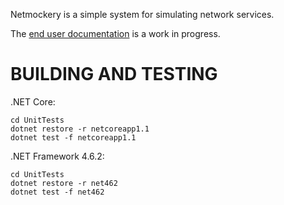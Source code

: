 Netmockery is a simple system for simulating network services.

The [end user documentation](netmockery/documentation.md) is a work in progress.


BUILDING AND TESTING
====================

.NET Core:

```
cd UnitTests
dotnet restore -r netcoreapp1.1
dotnet test -f netcoreapp1.1
```

.NET Framework 4.6.2:

```
cd UnitTests
dotnet restore -r net462
dotnet test -f net462
```
